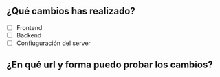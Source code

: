 ## ¿Qué cambios has realizado?
- [ ] Frontend
- [ ] Backend
- [ ] Confiuguración del server

## ¿En qué url y forma puedo probar los cambios?
